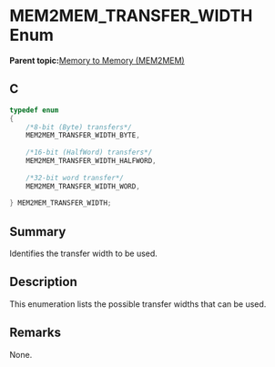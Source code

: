 # MEM2MEM\_TRANSFER\_WIDTH Enum

**Parent topic:**[Memory to Memory \(MEM2MEM\)](GUID-692A056B-1150-4194-963B-E39865A3B3C3.md)

## C

```c
typedef enum
{
    /*8-bit (Byte) transfers*/
    MEM2MEM_TRANSFER_WIDTH_BYTE,
    
    /*16-bit (HalfWord) transfers*/
    MEM2MEM_TRANSFER_WIDTH_HALFWORD,
    
    /*32-bit word transfer*/
    MEM2MEM_TRANSFER_WIDTH_WORD,
    
} MEM2MEM_TRANSFER_WIDTH;

```

## Summary

Identifies the transfer width to be used.

## Description

This enumeration lists the possible transfer widths that can be used.

## Remarks

None.


